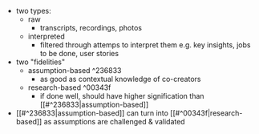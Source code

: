 - two types:
	- raw
		- transcripts, recordings, photos
	- interpreted
		- filtered through attemps to interpret them e.g. key insights, jobs to be done, user stories
- two "fidelities"
	- assumption-based ^236833
		- as good as contextual knowledge of co-creators
	- research-based ^00343f
		- if done well, should have higher signification than [[#^236833|assumption-based]]
- [[#^236833|assumption-based]] can turn into [[#^00343f|research-based]] as assumptions are challenged & validated
